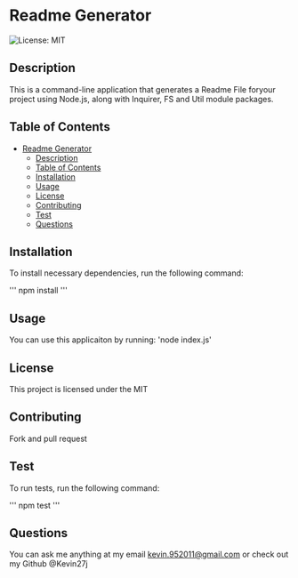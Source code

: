 # Readme Generator
![License: MIT](https://img.shields.io/badge/License-MIT-yellow.svg)
## Description
    
This is a command-line application that generates a Readme File foryour project using Node.js, along with Inquirer, FS and Util module packages.
    
## Table of Contents
        
- [Readme Generator](#readme-generator)
  - [Description](#description)
  - [Table of Contents](#table-of-contents)
  - [Installation](#installation)
  - [Usage](#usage)
  - [License](#license)
  - [Contributing](#contributing)
  - [Test](#test)
  - [Questions](#questions)
    
## Installation
    
To install necessary dependencies, run the following command:

'''
npm install
'''
    
## Usage
    
You can use this applicaiton by running: 'node index.js'

## License
    
This project is licensed under the MIT

## Contributing

Fork and pull request
     
## Test

To run tests, run the following command:

'''
npm test
'''

## Questions

You can ask me anything at my email kevin.952011@gmail.com or check out my Github @Kevin27j
